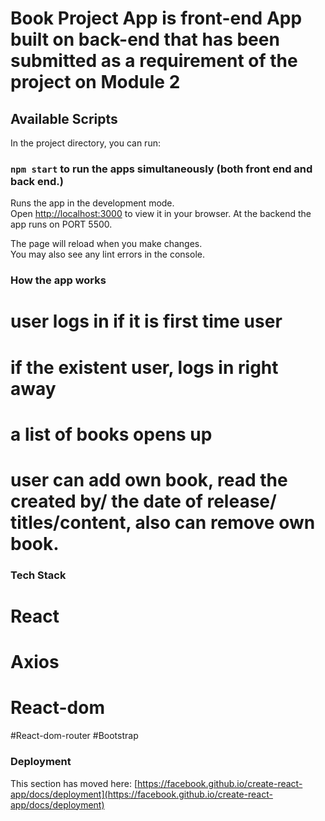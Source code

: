 # Book Project App is front-end App built on back-end that has been submitted as a requirement of the project on Module 2


## Available Scripts

In the project directory, you can run:

### `npm start` to run the apps simultaneously (both front end and back end.)

Runs the app in the development mode.\
Open [http://localhost:3000](http://localhost:3000) to view it in your browser. At the backend the app runs on PORT 5500.

The page will reload when you make changes.\
You may also see any lint errors in the console.

### How the app works
# user logs in if it is first time user
# if the existent user, logs in right away
# a list of books opens up
# user can add own book, read the created by/ the date of release/ titles/content, also can remove own book.

### Tech Stack
# React
# Axios
# React-dom
#React-dom-router
#Bootstrap





### Deployment

This section has moved here: [https://facebook.github.io/create-react-app/docs/deployment](https://facebook.github.io/create-react-app/docs/deployment)

